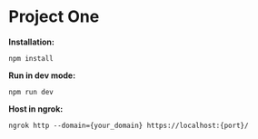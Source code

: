 Project One
======

**Installation:**
    
    npm install

**Run in dev mode:**

    npm run dev

**Host in ngrok:**

    ngrok http --domain={your_domain} https://localhost:{port}/